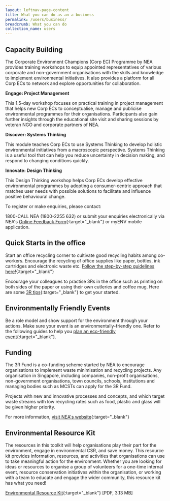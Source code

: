 ```yaml
---
layout: leftnav-page-content
title: What you can do as an a business
permalink: /users/business/
breadcrumb: What you can do 
collection_name: users
---
```


## Capacity Building

The Corporate Environment Champions (Corp EC) Programme by NEA provides training workshops to equip appointed representatives of various corporate and non-government organisations with the skills and knowledge to implement environmental initiatives. It also provides a platform for all Corp ECs to network and explore opportunities for collaboration.

**Engage: Project Management** 

This 1.5-day workshop focuses on practical training in project management that helps new Corp ECs to conceptualise, manage and publicise environmental programmes for their organisations. Participants also gain further insights through the educational site visit and sharing sessions by veteran NGO and corporate partners of NEA.

**Discover: Systems Thinking**

This module teaches Corp ECs to use Systems Thinking to develop holistic environmental initiatives from a macroscopic perspective. Systems Thinking is a useful tool that can help you reduce uncertainty in decision making, and respond to changing conditions quickly.

**Innovate: Design Thinking**

This Design Thinking workshop helps Corp ECs develop effective environmental programmes by adopting a consumer-centric approach that matches user needs with possible solutions to facilitate and influence positive behavioural change.

To register or make enquiries, please contact:

1800-CALL NEA (1800-2255 632) or submit your enquiries electronically via NEA's [Online Feedback Form](https://www.nea.gov.sg/corporate-functions/feedback){:target="_blank"}  or myENV mobile application.


## Quick Starts in the office

Start an office recycling corner to cultivate good recycling habits among co-workers. Encourage the recycling of office supplies like paper, bottles, ink cartridges and electronic waste etc. [Follow the step-by-step
guidelines here!](https://www.nea.gov.sg/docs/default-source/resource/participate/3r-guidebook-for-offices.pdf){:target="_blank"}


Encourage your colleagues to practise 3Rs in the office such as printing on both sides of the paper or using their own cutleries and coffee mug. Here are some [3R tips](https://www.nea.gov.sg/our-services/waste-management/3r-programmes-and-resources/waste-minimisation-and-recycling/at-work){:target="_blank"} to get your started.



## Environmentally Friendly Events

Be a role model and show support for the environment through your actions. Make sure your event is an environmentally-friendly one. Refer to the following guides to help you [plan an eco-friendly event](https://www.mewr.gov.sg/docs/default-source/default-document-library/faq/guide-to-implementing-environmentally-friendly-best-practices-for-events.pdf){:target="_blank"}.


## Funding

The 3R Fund is a co-funding scheme started by NEA to encourage organisations to implement waste minimisation and recycling projects. Any organisation in Singapore, including companies, non-profit organisations, non-government organisations, town councils, schools, institutions and managing bodies such as MCSTs can apply for the 3R Fund. 

Projects with new and innovative processes and concepts, and which target waste streams with low recycling rates such as food, plastic and glass will be given higher priority.

For more information, [visit NEA's website](https://www.nea.gov.sg/programmes-grants/grants-and-awards/3r-fund){:target="_blank"} 


## Environmental Resource Kit

The resources in this toolkit will help organisations play their part for the environment, engage in environmental CSR, and save money. This resource kit provides information, resources, and activities that organisations can use to take meaningful action for the environment. Whether you are looking for ideas or resources to organise a group of volunteers for a one-time internal event, resource conservation initiatives within the organisation, or working with a team to educate and engage the wider community, this resource kit has what you need!

[Environmental Resource Kit](https://www.nea.gov.sg/docs/default-source/envision/environmental-resource-kit.pdf){:target="_blank"}  [PDF, 3.13 MB]



